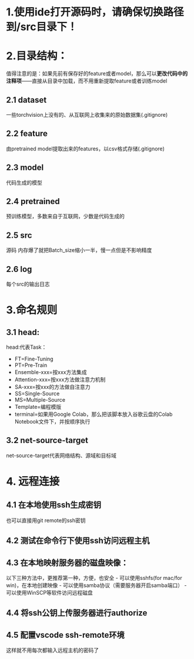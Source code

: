 # 1.使用ide打开源码时，请确保切换路径到/src目录下！
# 2.目录结构：

值得注意的是：如果先前有保存好的feature或者model，那么可以**更改代码中的注释项**——直接从目录中加载，而不用重新提取feature或者训练model

## 2.1 dataset
一些torchvision上没有的、从互联网上收集来的原始数据集(.gitignore)
## 2.2 feature
由pretrained model提取出来的features，以csv格式存储(.gitignore)
## 2.3 model
代码生成的模型
## 2.4 pretrained
预训练模型，多数来自于互联网，少数是代码生成的
## 2.5 src
源码
内存爆了就把Batch_size缩小一半，慢一点但是不影响精度
## 2.6 log
每个src的输出日志
# 3.命名规则
## 3.1 head:
head:代表Task：
- FT=Fine-Tuning
- PT=Pre-Train
- Ensemble-xxx=按xxx方法集成
- Attention-xxx=按xxx方法做注意力机制
- SA-xxx=按xxx的方法做自注意力
- SS=Single-Source
- MS=Multiple-Source
- Template=编程模版
- terminal=如果用Google Colab，那么把该脚本放入谷歌云盘的Colab Notebook文件下，并按顺序执行
## 3.2 net-source-target
net-source-target代表网络结构、源域和目标域
# 4. 远程连接
## 4.1 在本地使用ssh生成密钥
也可以直接用git remote的ssh密钥
## 4.2 测试在命令行下使用ssh访问远程主机
## 4.3 在本地映射服务器的磁盘映像：
以下三种方法中，更推荐第一种，方便，也安全
    - 可以使用sshfs(for mac/for win)，在本地创建映像
    - 可以使用samba协议（需要服务器开启samba端口）
    - 可以使用WinSCP等软件访问远程磁盘
## 4.4 将ssh公钥上传服务器进行authorize
## 4.5 配置vscode ssh-remote环境
这样就不用每次都输入远程主机的密码了